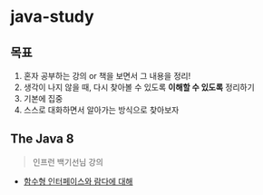 # java-study

## 목표

1. 혼자 공부하는 강의 or 책을 보면서 그 내용을 정리!
2. 생각이 나지 않을 때, 다시 찾아볼 수 있도록 **이해할 수 있도록** 정리하기
3. 기본에 집중
4. 스스로 대화하면서 알아가는 방식으로 찾아보자

## The Java 8
> 인프런 백기선님 강의
- [함수형 인터페이스와 람다에 대해](https://github.com/102092/java-study/blob/master/thejava8/docs/%ED%95%A8%EC%88%98%ED%98%95-%EC%9D%B8%ED%84%B0%ED%8E%98%EC%9D%B4%EC%8A%A4-%EB%9E%8C%EB%8B%A4.md)
